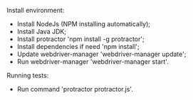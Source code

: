 Install environment:
- Install NodeJs (NPM installing automatically);
- Install Java JDK;
- Install protractor 'npm install -g protractor';
- Install dependencies if need 'npm install';
- Update webdriver-manager 'webdriver-manager update';
- Run webdriver-manager 'webdriver-manager start'.

Running tests:
- Run command 'protractor protractor.js'.
